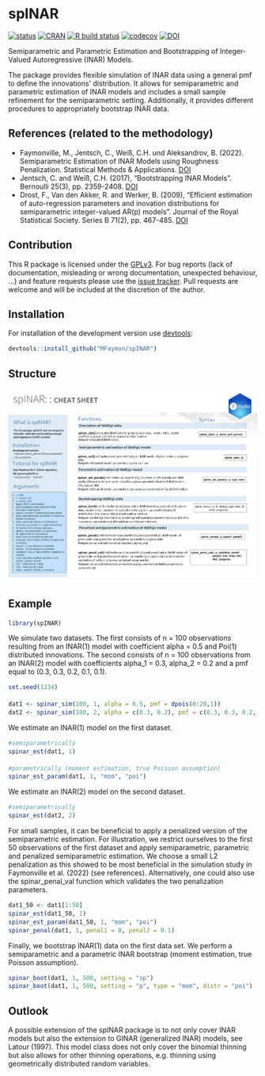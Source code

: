 # spINAR
[![status](https://joss.theoj.org/papers/6fcfcc77635fdd18153b35d5986fe2aa/status.svg)](https://github.com/openjournals/joss-reviews/issues/5386)
[![CRAN](https://www.r-pkg.org/badges/version/spINAR)](https://cran.r-project.org/package=spINAR)
[![R build status](https://github.com/MFaymon/spINAR/workflows/R-CMD-check/badge.svg)](https://github.com/MFaymon/spINAR/actions)
[![codecov](https://codecov.io/gh/MFaymon/spINAR/branch/main/graph/badge.svg?token=U5KPFSY3XN)](https://app.codecov.io/gh/MFaymon/spINAR)
[![DOI](https://zenodo.org/badge/520425653.svg)](https://zenodo.org/badge/latestdoi/520425653)

Semiparametric and Parametric Estimation and Bootstrapping of Integer-Valued Autoregressive (INAR) Models.

The package provides flexible simulation of INAR data using a general pmf to define the innovations' distribution. It allows for semiparametric and parametric estimation of INAR models and includes a small sample refinement for the semiparametric setting. Additionally, it provides different procedures to appropriately bootstrap INAR data.

## References (related to the methodology)

* Faymonville, M., Jentsch, C., Weiß, C.H. und Aleksandrov, B. (2022). Semiparametric Estimation of INAR Models using Roughness Penalization. Statistical Methods & Applications. [DOI](https://doi.org/10.1007/s10260-022-00655-0)
* Jentsch, C. and Weiß, C.H. (2017), “Bootstrapping INAR Models”. Bernoulli 25(3), pp. 2359-2408. [DOI](https://doi.org/10.3150/18-BEJ1057)
* Drost, F., Van den Akker, R. and Werker, B. (2009), “Efficient estimation of auto-regression parameters and inovation distributions for semiparametric integer-valued AR(p) models”. Journal of the Royal Statistical Society. Series B 71(2), pp. 467-485. [DOI](https://doi.org/10.1111/j.1467-9868.2008.00687.x)

## Contribution
This R package is licensed under the [GPLv3](https://www.gnu.org/licenses/gpl-3.0.en.html).
For bug reports (lack of documentation, misleading or wrong documentation, unexpected behaviour, ...) and feature requests please use the [issue tracker](https://github.com/MFaymon/spINAR/issues).
Pull requests are welcome and will be included at the discretion of the author.

## Installation

For installation of the development version use [devtools](https://cran.r-project.org/package=devtools):

``` r
devtools::install_github("MFaymon/spINAR")
```

## Structure
![](https://github.com/MFaymon/spINAR/blob/main/img_readme/cheat_sheet_spINAR.png)

## Example

```r
library(spINAR)
```

We simulate two datasets. The first consists of n = 100 observations resulting from an INAR(1) model with coefficient alpha = 0.5 and Poi(1) distributed innovations. The second consists of n = 100 observations from an INAR(2) model with coefficients alpha_1 = 0.3, alpha_2 = 0.2 and a pmf equal to (0.3, 0.3, 0.2, 0.1, 0.1).

```r
set.seed(1234)

dat1 <- spinar_sim(100, 1, alpha = 0.5, pmf = dpois(0:20,1))
dat2 <- spinar_sim(100, 2, alpha = c(0.3, 0.2), pmf = c(0.3, 0.3, 0.2, 0.1, 0.1))
```

We estimate an INAR(1) model on the first dataset.

```r
#semiparametrically
spinar_est(dat1, 1)

#parametrically (moment estimation, true Poisson assumption)
spinar_est_param(dat1, 1, "mom", "poi")
```

We estimate an INAR(2) model on the second dataset.

```r
#semiparametrically
spinar_est(dat2, 2)
```

For small samples, it can be beneficial to apply a penalized version of the semiparametric estimation. For illustration, we restrict ourselves to the first 50 observations of the first dataset and apply semiparametric, parametric and penalized semiparametric estimation. We choose a small L2 penalization as this showed to be most beneficial in the simulation study in Faymonville et al. (2022) (see references). Alternatively, one could also use the spinar_penal_val function which validates the two penalization parameters.

```r
dat1_50 <- dat1[1:50]
spinar_est(dat1_50, 1)
spinar_est_param(dat1_50, 1, "mom", "poi")
spinar_penal(dat1, 1, penal1 = 0, penal2 = 0.1)
```

Finally, we bootstrap INAR(1) data on the first data set. We perform a semiparametric and a parametric INAR bootstrap (moment estimation, true Poisson assumption). 

```r
spinar_boot(dat1, 1, 500, setting = "sp")
spinar_boot(dat1, 1, 500, setting = "p", type = "mom", distr = "poi")
```
## Outlook

A possible extension of the spINAR package is to not only cover INAR models but also the extension to GINAR (generalized INAR) models, see Latour (1997).  This model class does not only cover the binomial thinning but also allows for other thinning operations, e.g. thinning using geometrically distributed random variables. 
